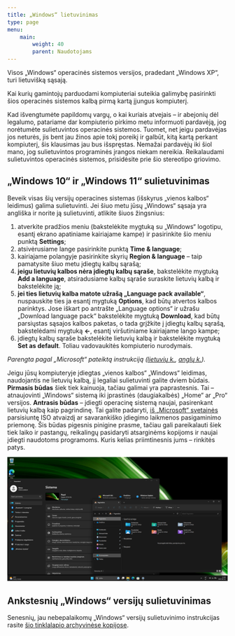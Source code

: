 ```yaml
---
title: „Windows“ lietuvinimas
type: page
menu:
    main:
        weight: 40
        parent: Naudotojams
---
```


Visos „Windows“ operacinės sistemos versijos, pradedant „Windows XP“, turi lietuvišką sąsają.

Kai kurių gamintojų parduodami kompiuteriai suteikia galimybę pasirinkti šios operacinės sistemos kalbą pirmą kartą
įjungus kompiuterį.

Kad išvengtumėte papildomų vargų, o kai kuriais atvejais – ir abejonių dėl legalumo, patariame dar kompiuterio pirkimo
metu informuoti pardavėją, jog norėtumėte sulietuvintos operacinės sistemos. Tuomet, net jeigu pardavėjas jos neturės,
jis bent jau žinos apie tokį poreikį ir galbūt, kitą kartą perkant kompiuterį, šis klausimas jau bus išspręstas. Nemažai
pardavėjų iki šiol mano, jog sulietuvintos programinės įrangos niekam nereikia. Reikalaudami sulietuvintos operacinės
sistemos, prisidėsite prie šio stereotipo griovimo.

„Windows 10“ ir „Windows 11“ sulietuvinimas
--------------------------------------------------

Beveik visas šių versijų operacines sistemas (išskyrus „vienos kalbos“ leidimus) galima sulietuvinti.
Jei šiuo metu jūsų „Windows“ sąsaja yra angliška ir norite ją sulietuvinti, atlikite šiuos žingsnius:

1. atverkite pradžios meniu (bakstelėkite mygtuką su „Windows“ logotipu, esantį ekrano apatiniame kairiajame kampe) ir
   pasirinkite šio meniu punktą **Settings**;
2. atsivėrusiame lange pasirinkite punktą **Time & language**;
3. kairiajame polangyje pasirinkite skyrių **Region & language** – taip pamatysite šiuo metu įdiegtų kalbų sąrašą;
4. **jeigu lietuvių kalbos nėra įdiegtų kalbų sąraše**, bakstelėkite mygtuką **Add a language**, atsiradusiame kalbų
   sąraše suraskite lietuvių kalbą ir bakstelėkite ją;
5. **jei ties lietuvių kalba matote užrašą „Language pack available“**, nuspauskite ties ja esantį mygtuką **Options**,
   kad būtų atvertos kalbos parinktys. Jose iškart po antrašte „Language options“ ir užrašu „Download language pack“
   bakstelėkite mygtuką **Download**, kad būtų parsiųstas sąsajos kalbos paketas, o tada grįžkite į įdiegtų kalbų
   sąrašą, bakstelėdami mygtuką **←**, esantį viršutiniame kairiajame lango kampe;
6. įdiegtų kalbų sąraše bakstelėkite lietuvių kalbą ir bakstelėkite mygtuką **Set as default**. Toliau vadovaukitės
   kompiuterio nurodymais.

_Parengta pagal „Microsoft“ pateiktą
instrukciją ([lietuvių k.](https://support.microsoft.com/lt-lt/windows/%C4%AFvesties-ir-rodymo-kalbos-parametr%C5%B3-valdymas-sistemoje-windows-12a10cb4-8626-9b77-0ccb-5013e0c7c7a2 "Įvesties ir rodymo kalbos parametrų valdymas sistemoje „Windows“ – „Microsoft“ palaikymas – microsoft.com"), [anglų k.](https://support.microsoft.com/en-us/windows/manage-the-input-and-display-language-settings-in-windows-12a10cb4-8626-9b77-0ccb-5013e0c7c7a2 "Manage the input and display language settings in Windows – Microsoft Support – microsoft.com"))._

Jeigu jūsų kompiuteryje įdiegtas „vienos kalbos“ „Windows“ leidimas, naudojantis ne lietuvių kalbą, jį legaliai sulietuvinti galite dviem būdais.
**Pirmasis būdas** šiek tiek kainuoja, tačiau galimai yra paprastesnis.
Tai – atnaujovinti „Windows“ sistemą iki įprastinės (daugiakalbės) „Home“ ar „Pro“ versijos.
**Antrasis būdas** – įdiegti operacinę sistemą naujai, pasirenkant lietuvių kalbą kaip pagrindinę.
Tai galite padaryti, [iš „Microsoft“ svetainės](https://www.microsoft.com/lt-lt/software-download "Programinės įrangos atsisiuntimas – microsoft.com")
parsisiuntę ISO atvaizdį ar savarankiško įdiegimo laikmenos pasigaminimo priemonę.
Šis būdas pigesnis pinigine prasme, tačiau gali pareikalauti šiek tiek laiko ir pastangų, reikalingų pasidaryti atsarginėms kopijoms ir naujai įdiegti naudotoms programoms.
Kuris kelias priimtinesnis jums – rinkitės patys.

![Sulietuvintos „Windows 11“ ekrano nuotrauka](Win11lt.png "Sulietuvintos „Windows 11“ ekrano nuotrauka")

Ankstesnių „Windows“ versijų sulietuvinimas
-------------------------------------------

Senesnių, jau nebepalaikomų „Windows“ versijų sulietuvinimo instrukcijas rasite
[šio tinklalapio archyvinėse kopijose](https://web.archive.org/web/*/https://lietuvybė.lt/naudotojams/windows-lietuvinimas/).
